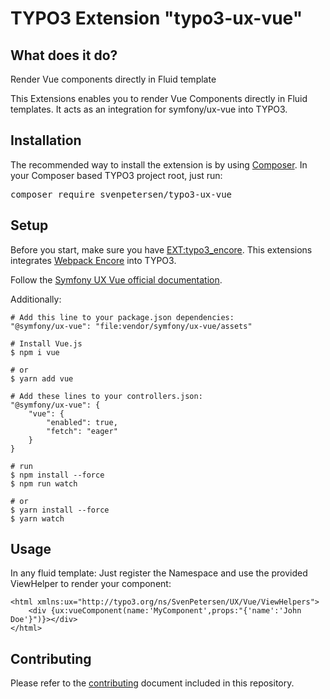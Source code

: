 TYPO3 Extension "typo3-ux-vue"
=================================

## What does it do?
Render Vue components directly in Fluid template

This Extensions enables you to render Vue Components directly in Fluid templates.
It acts as an integration for symfony/ux-vue into TYPO3.

## Installation
The recommended way to install the extension is by
using [Composer](https://getcomposer.org/). In your Composer based TYPO3 project
root, just run:
<pre>composer require svenpetersen/typo3-ux-vue</pre>

## Setup
Before you start, make sure you have [EXT:typo3_encore](https://github.com/sabbelasichon/typo3_encore).
This extensions integrates [Webpack Encore](https://symfony.com/doc/current/frontend.html) into TYPO3.

Follow the [Symfony UX Vue official documentation](https://symfony.com/bundles/ux-vue/current/index.html).

Additionally:

    # Add this line to your package.json dependencies:
    "@symfony/ux-vue": "file:vendor/symfony/ux-vue/assets"

    # Install Vue.js
    $ npm i vue

    # or
    $ yarn add vue

    # Add these lines to your controllers.json:
    "@symfony/ux-vue": {
        "vue": {
            "enabled": true,
            "fetch": "eager"
        }
    }

    # run
    $ npm install --force
    $ npm run watch

    # or
    $ yarn install --force
    $ yarn watch

## Usage
In any fluid template: Just register the Namespace and use the provided ViewHelper to render your component:

    <html xmlns:ux="http://typo3.org/ns/SvenPetersen/UX/Vue/ViewHelpers">
        <div {ux:vueComponent(name:'MyComponent',props:"{'name':'John Doe'}")}></div>
    </html>

## Contributing

Please refer to the [contributing](CONTRIBUTING.md) document included in this
repository.
